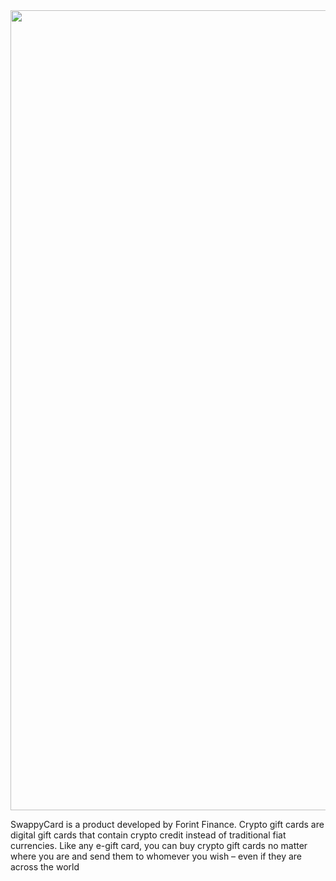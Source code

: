<img src="[https://i.postimg.cc/y80WrLNK/ONEPAGE.png](https://i.postimg.cc/C5ZxCN2W/Swappy.png)" width="1280"/>

SwappyCard is a product developed by Forint Finance.
Crypto gift cards are digital gift cards that contain crypto credit instead of traditional fiat currencies. Like any e-gift card, you can buy crypto gift cards no matter where you are and send them to whomever you wish – even if they are across the world
